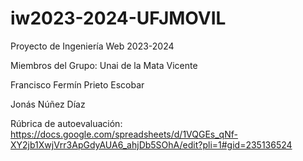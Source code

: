 # iw2023-2024-UFJMOVIL
Proyecto de Ingeniería Web 2023-2024

Miembros del Grupo:
Unai de la Mata Vicente

Francisco Fermín Prieto Escobar

Jonás Núñez Díaz

Rúbrica de autoevaluación: https://docs.google.com/spreadsheets/d/1VQGEs_qNf-XY2jb1XwjVrr3ApGdyAUA6_ahjDb5SOhA/edit?pli=1#gid=235136524
